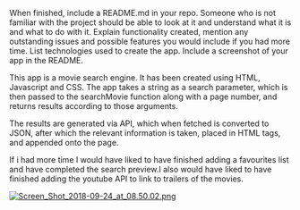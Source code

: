When finished, include a README.md in your repo. Someone who is not familiar with the project should be able to look at it and understand what it is and what to do with it. Explain functionality created, mention any outstanding issues and possible features you would include if you had more time. List technologies used to create the app. Include a screenshot of your app in the README.

This app is a movie search engine. It has been created using HTML, Javascript and CSS. The app takes a string as a search parameter, which is then passed to the searchMovie function along with a page number, and returns results according to those arguments.

The results are generated via API, which when fetched is converted to JSON, after which the relevant information is taken, placed in HTML tags, and appended onto the page.

If i had more time I would have liked to have finished adding a favourites list and have completed the search preview.I also would have liked to have finished adding the youtube API to link to trailers of the movies.

[![Screen_Shot_2018-09-24_at_08.50.02.png](https://i.postimg.cc/RCRf1HkY/Screen_Shot_2018-09-24_at_08.50.02.png)](https://postimg.cc/BtjX4XQ5)

